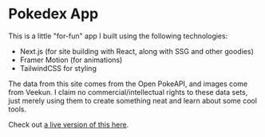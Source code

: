 # Pokedex App

This is a little "for-fun" app I built using the following technologies:

- Next.js (for site building with React, along with SSG and other goodies)
- Framer Motion (for animations)
- TailwindCSS for styling

The data from this site comes from the Open PokeAPI, and images come from Veekun. I claim no commercial/intellectual rights to these data sets, just merely using them to create something neat and learn about some cool tools.

Check out [a live version of this here](https://pokedex.gksander.com).
